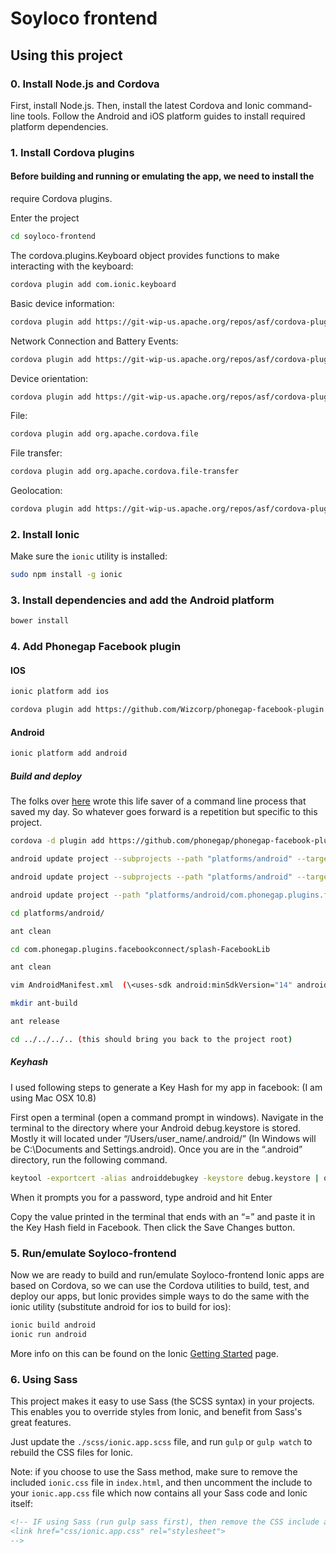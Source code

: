 Soyloco frontend
=====================

## Using this project


### 0. Install Node.js and Cordova
First, install Node.js. Then, install the latest Cordova and Ionic command-line tools.
Follow the Android and iOS platform guides to install required platform dependencies.

### 1. Install Cordova plugins

#### Before building and running or emulating the app, we need to install the
require Cordova plugins.

Enter the project
```bash
cd soyloco-frontend
```

The cordova.plugins.Keyboard object provides functions to make interacting with the keyboard:
```bash
cordova plugin add com.ionic.keyboard
```

Basic device information:
```bash
cordova plugin add https://git-wip-us.apache.org/repos/asf/cordova-plugin-device.git
```

Network Connection and Battery Events:
```bash
cordova plugin add https://git-wip-us.apache.org/repos/asf/cordova-plugin-network-information.git
```

Device orientation:
```bash
cordova plugin add https://git-wip-us.apache.org/repos/asf/cordova-plugin-device-orientation.git
```


File:
```bash
cordova plugin add org.apache.cordova.file
```


File transfer:
```bash
cordova plugin add org.apache.cordova.file-transfer
```
Geolocation:
```bash
cordova plugin add https://git-wip-us.apache.org/repos/asf/cordova-plugin-geolocation.git
```


### 2. Install Ionic

Make sure the `ionic` utility is installed:

```bash
sudo npm install -g ionic
```

### 3. Install dependencies and add the Android platform

```bash
bower install
```

### 4. Add Phonegap Facebook plugin

#### IOS
```bash
ionic platform add ios
```

```bash
cordova plugin add https://github.com/Wizcorp/phonegap-facebook-plugin.git --variable APP_ID="738982816123885" --variable APP_NAME="Splash"
```

#### Android
```bash
ionic platform add android
```

##### Build and deploy

The folks over [here](https://github.com/Wizcorp/phonegap-facebook-plugin/blob/develop/platforms/android/README.md) wrote this
life saver of a command line process that saved my day. So whatever goes forward is a repetition but specific to this project.

```bash
cordova -d plugin add https://github.com/phonegap/phonegap-facebook-plugin.git --variable APP_ID="738982816123885" --variable APP_NAME="Splash"
```
```bash
android update project --subprojects --path "platforms/android" --target android-19 --library "CordovaLib"
```
```bash
android update project --subprojects --path "platforms/android" --target android-19 --library "com.phonegap.plugins.facebookconnect/splash-FacebookLib"
```
```bash
android update project --path "platforms/android/com.phonegap.plugins.facebookconnect/splash-FacebookLib" --target android-19
```
```bash
cd platforms/android/
```
```bash
ant clean
```
```bash
cd com.phonegap.plugins.facebookconnect/splash-FacebookLib
```
```bash
ant clean
```
```bash
vim AndroidManifest.xml  (\<uses-sdk android:minSdkVersion="14" android:targetSdkVersion="17" /\>)
```
```bash
mkdir ant-build
```
```bash
ant release
```
```bash
cd ../../../.. (this should bring you back to the project root)
```

##### Keyhash

I used following steps to generate a Key Hash for my app in facebook: (I am using Mac OSX 10.8)

First open a terminal (open a command prompt in windows).
Navigate in the terminal to the directory where your Android debug.keystore is stored.
Mostly it will located under “/Users/user_name/.android/” (In Windows will be C:\Documents and Settings\.android).
Once you are in the “.android” directory, run the following command.

```bash
keytool -exportcert -alias androiddebugkey -keystore debug.keystore | openssl sha1 -binary | openssl base64
```
When it prompts you for a password, type android and hit Enter

Copy the value printed in the terminal that ends with an “=” and paste it in the Key Hash field in Facebook.
Then click the Save Changes button.



### 5. Run/emulate Soyloco-frontend

Now we are ready to build and run/emulate Soyloco-frontend
Ionic apps are based on Cordova, so we can use the Cordova utilities
to build, test, and deploy our apps, but Ionic provides simple ways to do
the same with the ionic utility (substitute android for ios to build for ios):

```bash
ionic build android
ionic run android
```

More info on this can be found on the Ionic [Getting Started](http://ionicframework.com/getting-started) page.


### 6. Using Sass

This project makes it easy to use Sass (the SCSS syntax) in your projects. This enables you to override styles from Ionic, and benefit from
Sass's great features.

Just update the `./scss/ionic.app.scss` file, and run `gulp` or `gulp watch` to rebuild the CSS files for Ionic.

Note: if you choose to use the Sass method, make sure to remove the included `ionic.css` file in `index.html`, and then uncomment
the include to your `ionic.app.css` file which now contains all your Sass code and Ionic itself:

```html
<!-- IF using Sass (run gulp sass first), then remove the CSS include above
<link href="css/ionic.app.css" rel="stylesheet">
-->
```